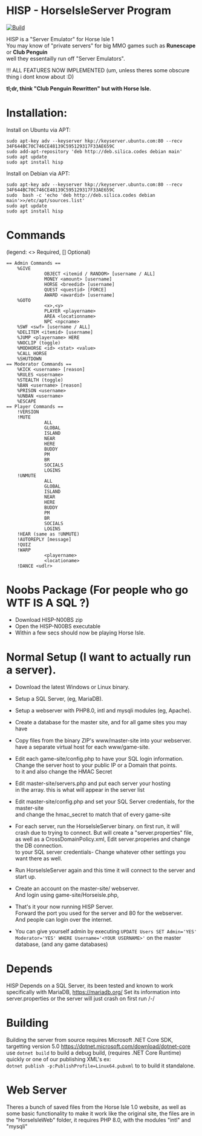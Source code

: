 # HISP - HorseIsleServer Program



[![Build](https://github.com/islehorse/HISP/workflows/build/badge.svg)](https://github.com/islehorse/HISP/actions?query=workflow%3Abuild)

HISP is a "Server Emulator" for Horse Isle 1          
You may know of "private servers" for big MMO games such as **Runescape** or **Club Penguin**          
well they essentailly run off "Server Emulators".          

!!! ALL FEATURES NOW IMPLEMENTED (um, unless theres some obscure thing i dont know about :D)

**tl;dr, think "Club Penguin Rewritten" but with Horse Isle.**

# Installation:
Install on Ubuntu via APT:
```
sudo apt-key adv --keyserver hkp://keyserver.ubuntu.com:80 --recv 34F644BC70C746CE48139C595129317F33AE659C
sudo add-apt-repository 'deb http://deb.silica.codes debian main'
sudo apt update
sudo apt install hisp
```

Install on Debian via APT:
```
sudo apt-key adv --keyserver hkp://keyserver.ubuntu.com:80 --recv 34F644BC70C746CE48139C595129317F33AE659C
sudo  bash -c 'echo 'deb http://deb.silica.codes debian main'>>/etc/apt/sources.list'
sudo apt update
sudo apt install hisp
```

# Commands     
(legend: <> Required, [] Optional)
```
== Admin Commands ==            
    %GIVE                 
              OBJECT <itemid / RANDOM> [username / ALL]         
              MONEY <amount> [username]             
              HORSE <breedid> [username]         
              QUEST <questid> [FORCE]       
              AWARD <awardid> [username]
    %GOTO                             
              <x>,<y>         
              PLAYER <playername>        
              AREA <locationname>           
              NPC <npcname>             
    %SWF <swf> [username / ALL]
    %DELITEM <itemid> [username]
    %JUMP <playername> HERE              
    %NOCLIP (toggle)            
    %MODHORSE <id> <stat> <value>
    %CALL HORSE            
    %SHUTDOWN
== Moderator Commands ==         
    %KICK <username> [reason]         
    %RULES <username>          
    %STEALTH (toggle)        
    %BAN <username> [reason]     
    %PRISON <username>
    %UNBAN <username>       
    %ESCAPE               
== Player Commands ==         
    !VERSION 
    !MUTE                    
              ALL        
              GLOBAL       
              ISLAND        
              NEAR        
              HERE        
              BUDDY        
              PM        
              BR          
              SOCIALS         
              LOGINS            
    !UNMUTE              
              ALL         
              GLOBAL         
              ISLAND         
              NEAR        
              HERE         
              BUDDY       
              PM           
              BR             
              SOCIALS           
              LOGINS               
    !HEAR (same as !UNMUTE)            
    !AUTOREPLY [message]              
    !QUIZ                   
    !WARP           
              <playername>           
              <locationame>        
    !DANCE <udlr>       
```

# Noobs Package (For people who go WTF IS A SQL ?)
- Download HISP-N00BS zip
- Open the HISP-N00BS executable
- Within a few secs should now be playing Horse Isle.

# Normal Setup (I want to actually run a server).      
- Download the latest Windows or Linux binary.        
- Setup a SQL Server, (eg, MariaDB).         
- Setup a webserver with PHP8.0, intl and mysqli modules (eg, Apache).       
- Create a database for the master site, and for all game sites you may have  
- Copy files from the binary ZIP's www/master-site into your webserver.        
  have a separate virtual host for each www/game-site.     
- Edit each game-site/config.php to have your SQL login information.         
  Change the server host to your public IP or a Domain that points.       
  to it and also change the HMAC Secret       
- Edit master-site/servers.php and put each server your hosting            
  in the array. this is what will appear in the server list                 
- Edit master-site/config.php and set your SQL Server credentials, for the master-site             
  and change the hmac_secret to match that of every game-site        
- For each server, run the HorseIsleServer binary. on first run, it will         
  crash due to trying to connect. But will create a "server.properties" file,           
  as well as a CrossDomainPolicy.xml, Edit server.properies and change the DB connection.      
  to your SQL server credentials- Change whatever other settings you want there as well.       
- Run HorseIsleServer again and this time it will connect to the server and start up.      
- Create an account on the master-site/ webserver.       
  And login using game-site/Horseisle.php,
- That's it your now running HISP Server.       
  Forward the port you used for the server and 80 for the webserver.        
  And people can login over the internet.         

- You can give yourself admin by executing ``UPDATE Users SET Admin='YES' Moderator='YES' WHERE Username='<YOUR USERNAME>'``
  on the master database, (and any game databases)
  
# Depends
 HISP Depends on a SQL Server, 
 its been tested and known to work specifically with MariaDB, https://mariadb.org/
 Set its information into server.properties or the server will just crash on first run /-/
 
# Building
 Building the server from source requires Microsoft .NET Core SDK, targetting version 5.0 https://dotnet.microsoft.com/download/dotnet-core
 use ``dotnet build`` to build a debug build, (requires .NET Core Runtime) quickly or one of our publishing XML's
 ex:        
 ``dotnet publish -p:PublishProfile=Linux64.pubxml`` to to build it standalone.
 
# Web Server
 Theres a bunch of saved files from the Horse Isle 1.0 website, as well as some basic functionality to make it work
 like the original site, the files are in the "HorseIsleWeb" folder, it requires PHP 8.0, with the modules "intl" and "mysqli"
